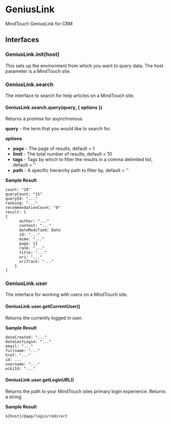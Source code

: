 # GeniusLink
MindTouch GeniusLink for CRM

## Interfaces

### GeniusLink.init(host)
This sets up the environment from which you want to query data.  The host parameter is a MindTouch site.

### GeniusLink.search
The interface to search for help articles on a MindTouch site.

#### GeniusLink.search.query(query, { options })
Returns a promise for asynchronous 

**query** - the term that you would like to search for.

**options**
* **page** - The page of results, default = 1
* **limit** - The total number of results, default = 10
* **tags** - Tags by which to filter the results in a comma delimited list, default = ''
* **path** - A specific hierarchy path to filter by, default = ''

**Sample Result**
```
count: "10"
queryCount: "15"
queryId: "..."
ranking: "..."
recommendationCount: "0"
result: [
{
      author: "..."
      content: "..."
      dateModified: Date
      id: "..."
      mime: "..."
      page: {}
      rank: "..."
      title: "..."
      uri: "..."
      uriTrack: "..."
    }
]
```

### GeniusLink.user
The interface for working with users on a MindTouch site.

#### GeniusLink.user.getCurrentUser()
Returns the currently logged in user. 

**Sample Result**

```
dateCreated: "..."
dateLastLogin: "..."
email: "..."
fullname: "..."
href: "..."
id: ...
username: "..."
wikiId: "..."
```

#### GeniusLink.user.getLoginURL()

Returns the path to your MindTouch sites primary login experience.  Returns a string.

**Sample Result**

```
${host}/@app/login/redirect
```